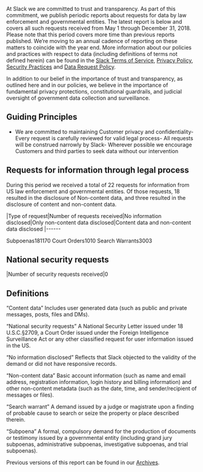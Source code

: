 
At Slack we are committed to trust and transparency. As part of this commitment, we publish periodic reports about requests for data by law enforcement and governmental entities. The latest report is below and covers all such requests received from May 1 through December 31, 2018. Please note that this period covers more time than previous reports published. We’re moving to an annual cadence of reporting on these matters to coincide with the year end. More information about our policies and practices with respect to data (including definitions of terms not defined herein)  can be found in the [Slack Terms of Service](https://slack.com/terms-of-service), [Privacy Policy](https://slack.com/privacy-policy), [Security Practices](https://slack.com/security-practices) and [Data Request Policy](https://slack.com/user-data-request-policy).

In addition to our belief in the importance of trust and transparency, as outlined here and in our policies, we believe in the importance of fundamental privacy protections, constitutional guardrails, and judicial oversight of government data collection and surveillance.

## Guiding Principles
- We are committed to maintaining Customer privacy and confidentiality- Every request is carefully reviewed for valid legal process- All requests will be construed narrowly by Slack- Wherever possible we encourage Customers and third parties to seek data without our intervention
## Requests for information through legal process

During this period we received a total of 22 requests for information from US law enforcement and governmental entities. Of those requests, 18 resulted in the disclosure of Non-content data, and three resulted in the disclosure of content and non-content data.

|Type of request|Number of requests received|No information disclosed|Only non-content data disclosed|Content data and non-content data disclosed
|------
<td data-label="Type of request">Subpoenas</td><td data-label="Number of requests received">18</td><td data-label="No information disclosed">1</td><td data-label="Only non-content data disclosed">17</td><td data-label="Content data and non-content data disclosed">0</td>
<td data-label="Type of request">Court Orders</td><td data-label="Number of requests received">1</td><td data-label="No information disclosed">0</td><td data-label="Only non-content data disclosed">1</td><td data-label="Content data and non-content data disclosed">0</td>
<td data-label="Type of request">Search Warrants</td><td data-label="Number of requests received">3</td><td data-label="No information disclosed">0</td><td data-label="Only non-content data disclosed">0</td><td data-label="Content data and non-content data disclosed">3</td>

## National security requests
|Number of security requests received|0

## Definitions

“Content data”  Includes user generated data (such as public and private messages, posts, files and DMs).

“National security requests” A National Security Letter issued under 18 U.S.C.§2709, a Court Order issued under the Foreign Intelligence Surveillance Act or any other classified request for user information issued in the US.

“No information disclosed” Reflects that Slack objected to the validity of the demand or did not have responsive records.

“Non-content data” Basic account information (such as name and email address, registration information, login history and billing information) and other non-content metadata (such as the date, time, and sender/recipient of messages or files).

“Search warrant” A demand issued by a judge or magistrate upon a finding of probable cause to search or seize the property or place described therein.

“Subpoena” A formal, compulsory demand for the production of documents or testimony issued by a governmental entity (including grand jury subpoenas, administrative subpoenas, investigative subpoenas, and trial subpoenas).

Previous versions of this report can be found in our [Archives](https://slack.com/policy-archives).
